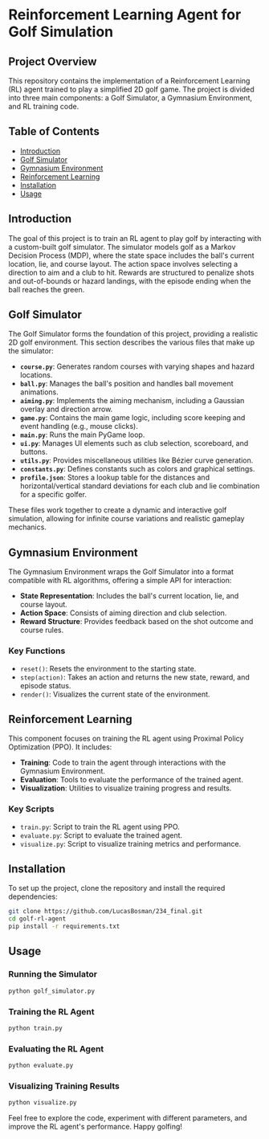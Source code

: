 # Reinforcement Learning Agent for Golf Simulation

## Project Overview

This repository contains the implementation of a Reinforcement Learning (RL) agent trained to play a simplified 2D golf game. The project is divided into three main components: a Golf Simulator, a Gymnasium Environment, and RL training code.

## Table of Contents
- [Introduction](#introduction)
- [Golf Simulator](#golf-simulator)
- [Gymnasium Environment](#gymnasium-environment)
- [Reinforcement Learning](#reinforcement-learning)
- [Installation](#installation)
- [Usage](#usage)

## Introduction

The goal of this project is to train an RL agent to play golf by interacting with a custom-built golf simulator. The simulator models golf as a Markov Decision Process (MDP), where the state space includes the ball's current location, lie, and course layout. The action space involves selecting a direction to aim and a club to hit. Rewards are structured to penalize shots and out-of-bounds or hazard landings, with the episode ending when the ball reaches the green.

## Golf Simulator

The Golf Simulator forms the foundation of this project, providing a realistic 2D golf environment. This section describes the various files that make up the simulator:

- **`course.py`**: Generates random courses with varying shapes and hazard locations.
- **`ball.py`**: Manages the ball's position and handles ball movement animations.
- **`aiming.py`**: Implements the aiming mechanism, including a Gaussian overlay and direction arrow.
- **`game.py`**: Contains the main game logic, including score keeping and event handling (e.g., mouse clicks).
- **`main.py`**: Runs the main PyGame loop.
- **`ui.py`**: Manages UI elements such as club selection, scoreboard, and buttons.
- **`utils.py`**: Provides miscellaneous utilities like Bézier curve generation.
- **`constants.py`**: Defines constants such as colors and graphical settings.
- **`profile.json`**: Stores a lookup table for the distances and horizontal/vertical standard deviations for each club and lie combination for a specific golfer.

These files work together to create a dynamic and interactive golf simulation, allowing for infinite course variations and realistic gameplay mechanics.

## Gymnasium Environment

The Gymnasium Environment wraps the Golf Simulator into a format compatible with RL algorithms, offering a simple API for interaction:
- **State Representation**: Includes the ball's current location, lie, and course layout.
- **Action Space**: Consists of aiming direction and club selection.
- **Reward Structure**: Provides feedback based on the shot outcome and course rules.

### Key Functions
- `reset()`: Resets the environment to the starting state.
- `step(action)`: Takes an action and returns the new state, reward, and episode status.
- `render()`: Visualizes the current state of the environment.

## Reinforcement Learning

This component focuses on training the RL agent using Proximal Policy Optimization (PPO). It includes:
- **Training**: Code to train the agent through interactions with the Gymnasium Environment.
- **Evaluation**: Tools to evaluate the performance of the trained agent.
- **Visualization**: Utilities to visualize training progress and results.

### Key Scripts
- `train.py`: Script to train the RL agent using PPO.
- `evaluate.py`: Script to evaluate the trained agent.
- `visualize.py`: Script to visualize training metrics and performance.

## Installation

To set up the project, clone the repository and install the required dependencies:

```bash
git clone https://github.com/LucasBosman/234_final.git
cd golf-rl-agent
pip install -r requirements.txt
```

## Usage

### Running the Simulator
```bash
python golf_simulator.py
```

### Training the RL Agent
```bash
python train.py
```

### Evaluating the RL Agent
```bash
python evaluate.py
```

### Visualizing Training Results
```bash
python visualize.py
```

Feel free to explore the code, experiment with different parameters, and improve the RL agent's performance. Happy golfing!